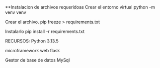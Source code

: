 **Instalacion de archivos requeridoas
Crear el entorno virtual
python -m venv venv

Crear el archivo.
pip freeze > requirements.txt

Instalarlo
pip install -r requirements.txt

RECURSOS:
Python 3.13.5

microframework web
flask

Gestor de base de datos
MySql